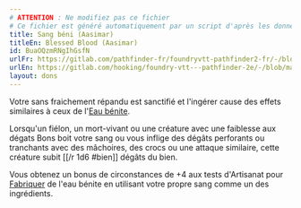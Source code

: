 ```yaml
---
# ATTENTION : Ne modifiez pas ce fichier
# Ce fichier est généré automatiquement par un script d'après les données du module Foundry VTT officiel et de sa traduction
title: Sang béni (Aasimar)
titleEn: Blessed Blood (Aasimar)
id: BuaOQzmRNgIhGsfN
urlFr: https://gitlab.com/pathfinder-fr/foundryvtt-pathfinder2-fr/-/blob/master/data/feats/BuaOQzmRNgIhGsfN.htm
urlEn: https://gitlab.com/hooking/foundry-vtt---pathfinder-2e/-/blob/master/packs/data/feats.db/blessed-blood-aasimar.json
layout: dons
---
```

Votre sans fraichement répandu est sanctifié et l'ingérer cause des effets similaires à ceux de l'[Eau bénite](../équipements/eau-bénite.html).

Lorsqu'un fiélon, un mort-vivant ou une créature avec une faiblesse aux dégats Bons boit votre sang ou vous inflige des dégâts perforants ou tranchants avec des mâchoires, des crocs ou une attaque similaire, cette créature subit [[/r 1d6 #bien]] dégâts du bien.

Vous obtenez un bonus de circonstances de +4 aux tests d'Artisanat pour [Fabriquer](../actions/fabriquer.html) de l'eau bénite en utilisant votre propre sang comme un des ingrédients.
